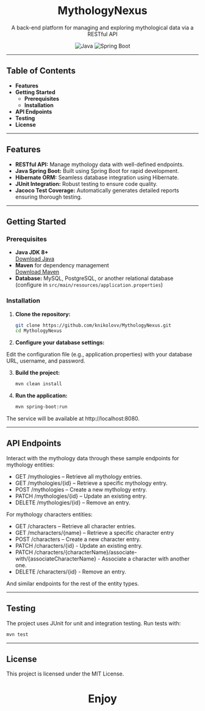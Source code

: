 <div align="center">
  <h1>MythologyNexus</h1>
  <p>A back-end platform for managing and exploring mythological data via a RESTful API</p>
  <img src="https://img.shields.io/badge/Java-100%25-orange" alt="Java">
  <img src="https://img.shields.io/badge/Spring%20Boot-Yes-brightgreen" alt="Spring Boot">
</div>

---

## Table of Contents

- **Features**
- **Getting Started**
  - **Prerequisites**
  - **Installation**
- **API Endpoints**
- **Testing**
- **License**

---

## Features

- **RESTful API:** Manage mythology data with well-defined endpoints.
- **Java Spring Boot:** Built using Spring Boot for rapid development.
- **Hibernate ORM:** Seamless database integration using Hibernate.
- **JUnit Integration:** Robust testing to ensure code quality.
- **Jacoco Test Coverage:** Automatically generates detailed reports ensuring thorough testing.

---

## Getting Started

### Prerequisites

- **Java JDK 8+**  
  [Download Java](https://www.oracle.com/java/technologies/javase-downloads.html)
- **Maven** for dependency management  
  [Download Maven](https://maven.apache.org/download.cgi)
- **Database:** MySQL, PostgreSQL, or another relational database (configure in `src/main/resources/application.properties`)

### Installation

1. **Clone the repository:**

   ```bash
   git clone https://github.com/knikolovv/MythologyNexus.git
   cd MythologyNexus
   

2. **Configure your database settings:**

Edit the configuration file (e.g., application.properties) with your database URL, username, and password.

3. **Build the project:**

   ```bash
   mvn clean install
   ```

4. **Run the application:**

   ```bash
   mvn spring-boot:run
   ```

The service will be available at http://localhost:8080.

---

## API Endpoints
Interact with the mythology data through these sample endpoints for mythology entities:

- GET /mythologies – Retrieve all mythology entries.
- GET /mythologies/{id} – Retrieve a specific mythology entry.
- POST /mythologies – Create a new mythology entry.
- PATCH /mythologies/{id} – Update an existing entry.
- DELETE /mythologies/{id} – Remove an entry.

For mythology characters entities:

- GET /characters – Retrieve all character entries.
- GET /mcharacters/{name} – Retrieve a specific character entry
- POST /characters – Create a new character entry.
- PATCH /characters/{id} - Update an existing entry.
- PATCH /characters/{characterName}/associate-with/{associateCharacterName} - Associate a character with another one.
- DELETE /characters/{id} - Remove an entry.

And similar endpoints for the rest of the entity types.

---

## Testing

The project uses JUnit for unit and integration testing. Run tests with:

  ```bash
  mvn test
  ```

---

## License 

This project is licensed under the MIT License.

<div align="center">
  <h1>Enjoy</h1>
</div>
